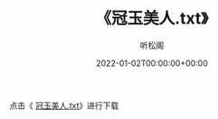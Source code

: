 ﻿---
title:  《冠玉美人.txt》
date:   2022-01-02T00:00:00+00:00
author: 听松阁
layout: post
permalink: /冠玉美人/
categories: 小说
tags: [小说]
---

点击《 [冠玉美人.txt](http://img.660000.xyz/bookstukust/book/bntxt/10/冠玉美人.txt)》进行下载